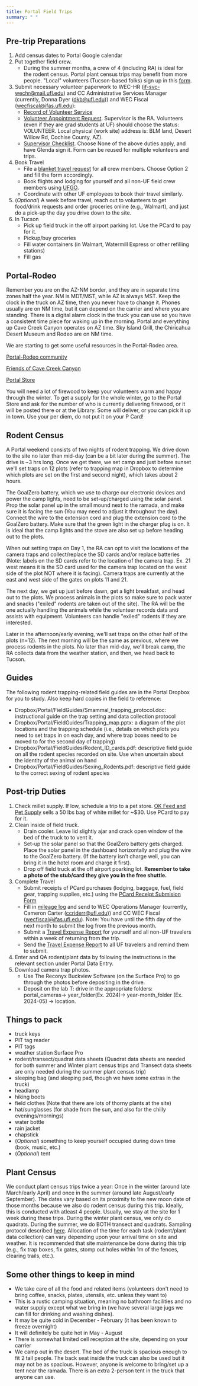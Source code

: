 ```yaml
---
title: Portal Field Trips
summary: " "
---
```


## Pre-trip Preparations  

1. Add census dates to Portal Google calendar
2. Put together field crew.
   * During the summer months, a crew of 4 (including RA) is ideal for the rodent census. Portal plant census trips may benefit from more people. "Local" volunteers (Tucson-based folks) sign up in this [form](https://forms.gle/6XXCzp5bUzgG6XNA9).
3. Submit necessary volunteer paperwork to WEC-HR (if-svc-wechr@mail.ufl.edu) and CC Administrative Services Manager (currently, Donna Dyer (dkb@ufl.edu)) and WEC Fiscal (wecfiscal@ifas.ufl.edu):
   * [Record of Volunteer Service](https://chp.phhp.ufl.edu/wordpress/files/2019/07/Record-of-Volunteer-Service.pdf)
   * [Volunteer Appointment Request](https://wec.ifas.ufl.edu/media/wecifasufledu/files/personnel/POI-VOLUNTEER-UFID-Request-Form-Fillable.pdf). Supervisor is the RA. Volunteers (even if they are grad students at UF) should choose the status: VOLUNTEER. Local physical (work site) address is: BLM land, Desert Willow Rd, Cochise County, AZ).
   * [Supervisor Checklist](https://webfiles.ehs.ufl.edu/jobduty.pdf). Choose None of the above duties apply, and have Glenda sign it. Form can be reused for multiple volunteers and trips.
4. Book Travel 
    * File a [blanket travel request](https://wec.ifas.ufl.edu/resources/ufgo-travel-forms/) for all crew members. Choose Option 2 and fill the form accordingly.
    * Book flights and lodging for yourself and all non-UF field crew members using [UFGO](https://www.concursolutions.com/home.asp).
    * Coordinate with other UF employees to book their travel similarly.
5. (*Optional*) A week before travel, reach out to volunteers to get food/drink requests and order groceries online (e.g., Walmart), and just do a pick-up the day you drive down to the site.
6. In Tucson
    * Pick up field truck in the off airport parking lot. Use the PCard to pay for it.
    * Pickup/buy groceries
    * Fill water containers (in Walmart, Watermill Express or other refilling stations)
    * Fill gas
   
## Portal-Rodeo

Remember you are on the AZ-NM border, and they are in separate time zones half the year. NM is MDT/MST, while AZ is always MST. Keep the clock in the truck on AZ time, then you never have to change it. Phones usually are on NM time, but it can depend on the carrier and where you are standing. There is a digital alarm clock in the truck you can use so you have a consistent time piece for waking up in the morning. Portal and everything up Cave Creek Canyon operates on AZ time. Sky Island Grill, the Chiricahua Desert Museum and Rodeo are on NM time. 

We are starting to get some useful resources in the Portal-Rodeo area. 

[Portal-Rodeo community](https://portal-rodeo.com/)

[Friends of Cave Creek Canyon](https://www.friendsofcavecreekcanyon.com/)

[Portal Store](https://www.portallodge.com/)

You will need a lot of firewood to keep your volunteers warm and happy through the winter. To get a supply for the whole winter, go to the Portal Store and ask for the number of who is currently delivering firewood, or it will be posted there or at the Library. Some will deliver, or you can pick it up in town. Use your per diem, do not put it on your P Card!

## Rodent Census 

  A Portal weekend consists of two nights of rodent trapping. We drive down to the site no later than mid-day (can be a bit later during the summer). The drive is ~3 hrs long. Once we get there, we set camp and just before sunset we'll set traps on 12 plots (refer to trapping map in Dropbox to determine which plots are set on the first and second night), which takes about 2 hours. 
    
  The GoalZero battery, which we use to charge our electronic devices and power the camp lights, need to be set-up/charged using the solar panel. Prop the solar panel up in the small mound next to the ramada, and make sure it is facing the sun (You may need to adjust it throughout the day). Connect the wire to the extension cord and plug the extension cord to the GoalZero battery. Make sure that the green light in the charger plug is on. It is ideal that the camp lights and the stove are also set up before heading out to the plots. 
    
  When out setting traps on Day 1, the RA can opt to visit the locations of the camera traps and collect/replace the SD cards and/or replace batteries (Note: labels on the SD cards refer to the location of the camera trap. Ex. 21 west means it is the SD card used for the camera trap located on the west side of the plot NOT where it is facing). Camera traps are currently at the east and west side of the gates on plots 11 and 21. 
    
  The next day, we get up just before dawn, get a light breakfast, and head out to the plots. We process animals in the plots so make sure to pack water and snacks ("exiled" rodents are taken out of the site). The RA will be the one actually handling the animals while the volunteer records data and assists with equipment. Volunteers can handle "exiled" rodents if they are interested. 
    
  Later in the afternoon/early evening, we'll set traps on the other half of the plots (n=12). The next morning will be the same as previous, where we process rodents in the plots. No later than mid-day, we'll break camp, the RA collects data from the weather station, and then, we head back to Tucson. 

## Guides

The following rodent trapping-related field guides are in the Portal Dropbox for you to study. Also keep hard copies in the field to reference:

* Dropbox/Portal/FieldGuides/Smammal_trapping_protocol.doc: instructional guide on the trap setting and data collection protocol  
* Dropbox/Portal/FieldGuides/Trapping_map.pptx: a diagram of the plot locations and the trapping schedule (i.e., details on which plots you need to set traps in on each day, and where trap boxes need to be moved to for the second day of trapping)  
* Dropbox/Portal/FieldGuides/Rodent_ID_cards.pdf: descriptive field guide on all the rodent species recorded on site. Use when uncertain about the identity of the animal on hand
* Dropbox/Portal/FieldGuides/Sexing_Rodents.pdf: descriptive field guide to the correct sexing of rodent species  

## Post-trip Duties 

1. Check millet supply. If low, schedule a trip to a pet store. [OK Feed and Pet Supply](https://okfeedaz.com/) sells a 50 lbs bag of white millet for ~$30. Use PCard to pay for it.
2. Clean inside of field truck.
    * Drain cooler. Leave lid slightly ajar and crack open window of the bed of the truck to to vent it. 
    * Set-up the solar panel so that the GoalZero battery gets charged. Place the solar panel in the dashboard horizontally and plug the wire to the GoalZero battery. (If the battery isn't charge well, you can bring it in the hotel room and charge it first).
    * Drop off field truck at the off airport poarking lot. **Remember to take a photo of the stub/card they give you in the free shuttle.** 
3. Complete Travel
    * Submit receipts of PCard purchases (lodging, baggage, fuel, field gear, trapping supplies, etc.) using the [PCard Receipt Submision Form](https://wec.ifas.ufl.edu/resources/ufgo-pcard-forms/)
    * Fill in [mileage log](https://wec.ifas.ufl.edu/media/wecifasufledu/files/Vehicle-Use-Record-Mileage.pdf) and send to WEC Operations Manager (currently, Cameron Carter (ccriderr@ufl.edu)) and CC WEC Fiscal (wecfiscal@ifas.ufl.edu). Note: You have until the fifth day of the next month to submit the log from the previous month.
    * Submit a [Travel Expense Report](https://wec.ifas.ufl.edu/resources/ufgo-travel-forms/) for yourself and all non-UF travelers within a week of returning from the trip.
    * Send the [Travel Expense Report](https://wec.ifas.ufl.edu/resources/ufgo-travel-forms/) to all UF travelers and remind them to submit.
4. Enter and QA rodent/plant data by following the instructions in the relevant section under Portal Data Entry.
5. Download camera trap photos.
    * Use The Reconyx Buckview Software (on the Surface Pro) to go through the photos before depositing in the drive.
    * Deposit on the lab T: drive in the appropriate folders: portal_cameras-> year_folder(Ex. 2024)-> year-month_folder (Ex. 2024-05) -> location.

## Things to pack

* truck keys
* PIT tag reader
* PIT tags
* weather station Surface Pro
* rodent/transect/quadrat data sheets (Quadrat data sheets are needed for both summer and Winter plant census trips and Transect data sheets are only needed during the summer plant census trip) 
* sleeping bag (and sleeping pad, though we have some extras in the truck)
* headlamp
* hiking boots
* field clothes (Note that there are lots of thorny plants at the site)
* hat/sunglasses (for shade from the sun, and also for the chilly evenings/mornings)
* water bottle
* rain jacket
* chapstick
* (*Optional*) something to keep yourself occupied during down time (book, music, etc.)
* (*Optional*) tent
  
## Plant Census 

  We conduct plant census trips twice a year: Once in the winter (around late March/early April) and once in the summer (around late August/early September). The dates vary based on its proximity to the new moon date of those months because we also do rodent census during this trip. Ideally, this is conducted with atleast 4 people. Usually, we stay at the site for 1 week during these trips. During the winter plant census, we only do quadrats. During the summer, we do BOTH transect and quadrats. Sampling protocol described [here](https://github.com/weecology/PortalData/blob/main/SiteandMethods/Methods.md). Allocation of the time for each task (rodent/plant data collection) can vary depending upon your arrival time on site and weather. It is recommended that site maintenance be done during this trip (e.g., fix trap boxes, fix gates, stomp out holes within 1m of the fences, clearing trails, etc.).  

## Some other things to keep in mind

* We take care of all the food and related items (volunteers don't need to bring coffee, snacks, plates, utensils, etc. unless they want to)
* This is a rustic camping situation, meaning no bathroom facilities and no water supply except what we bring in (we have several large jugs we can fill for drinking and washing dishes).  
* It may be quite cold in December - February (it has been known to freeze overnight)
* It will definitely be quite hot in May - August
* There is somewhat limited cell reception at the site, depending on your carrier
* We camp out in the desert. The bed of the truck is spacious enough to fit 2 tall people. The back seat inside the truck can also be used but it may not be as spacious. However, anyone is welcome to bring/set up a tent  near the ramada. There is an extra 2-person tent in the truck that anyone can use.
